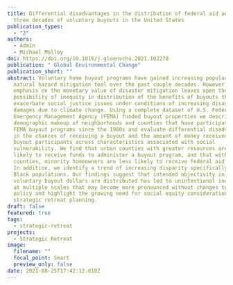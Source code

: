 ```yaml
---
title: Differential disadvantages in the distribution of federal aid across
  three decades of voluntary buyouts in the United States
publication_types:
  - "2"
authors:
  - Admin
  - Michael Molloy
doi: https://doi.org/10.1016/j.gloenvcha.2021.102278
publication: " Global Environmental Change"
publication_short: ""
abstract: Voluntary home buyout programs have gained increasing popularity as a
  natural hazard mitigation tool over the past couple decades. However, a strong
  emphasis on the monetary value of disaster mitigation leaves open the
  possibility of inequity in distribution of the benefits of buyouts that may
  exacerbate social justice issues under conditions of increasing disaster
  damages due to climate change. Using a complete dataset of U.S. Federal
  Emergency Management Agency (FEMA) funded buyout properties we describe the
  demographic makeup of neighborhoods and counties that have participated in
  FEMA buyout programs since the 1980s and evaluate differential disadvantages
  in the chances of receiving a buyout and the amount of money received by
  buyout participants across characteristics associated with social
  vulnerability. We find that urban counties with greater resources are more
  likely to receive funds to administer a buyout program, and that within these
  counties, minority homeowners are less likely to receive federal aid dollars.
  In addition, we identify a trend of increasing disparity specifically for
  Black populations. Our findings suggest that intended objectivity in how
  voluntary buyout dollars are distributed has led to unintentional inequities
  at multiple scales that may become more pronounced without changes to existing
  policy and highlight the growing need for social equity consideration in
  strategic retreat planning.
draft: false
featured: true
tags:
  - strategic-retreat
projects:
  - Strategic Retreat
image:
  filename: ""
  focal_point: Smart
  preview_only: false
date: 2021-08-25T17:42:12.610Z
---
```

